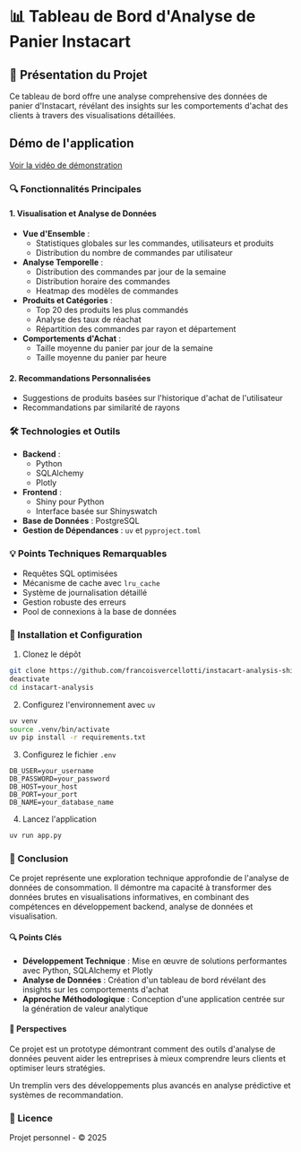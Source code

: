 # 📊 Tableau de Bord d'Analyse de Panier Instacart

## 🚀 Présentation du Projet

Ce tableau de bord offre une analyse comprehensive des données de panier d'Instacart, révélant des insights sur les comportements d'achat des clients à travers des visualisations détaillées.

## Démo de l'application

[Voir la vidéo de démonstration](assets/screecast_appli.mp4)

### 🔍 Fonctionnalités Principales

#### 1. Visualisation et Analyse de Données
- **Vue d'Ensemble** :
  - Statistiques globales sur les commandes, utilisateurs et produits
  - Distribution du nombre de commandes par utilisateur
- **Analyse Temporelle** :
  - Distribution des commandes par jour de la semaine
  - Distribution horaire des commandes
  - Heatmap des modèles de commandes
- **Produits et Catégories** :
  - Top 20 des produits les plus commandés
  - Analyse des taux de réachat
  - Répartition des commandes par rayon et département
- **Comportements d'Achat** :
  - Taille moyenne du panier par jour de la semaine
  - Taille moyenne du panier par heure

#### 2. Recommandations Personnalisées
- Suggestions de produits basées sur l'historique d'achat de l'utilisateur
- Recommandations par similarité de rayons

### 🛠 Technologies et Outils

- **Backend** :
  - Python
  - SQLAlchemy
  - Plotly
- **Frontend** :
  - Shiny pour Python
  - Interface basée sur Shinyswatch
- **Base de Données** : PostgreSQL
- **Gestion de Dépendances** : `uv` et `pyproject.toml`

### 💡 Points Techniques Remarquables

- Requêtes SQL optimisées
- Mécanisme de cache avec `lru_cache`
- Système de journalisation détaillé
- Gestion robuste des erreurs
- Pool de connexions à la base de données

### 🔧 Installation et Configuration

1. Clonez le dépôt
```bash
git clone https://github.com/francoisvercellotti/instacart-analysis-shiny.git
deactivate
cd instacart-analysis
```

2. Configurez l'environnement avec `uv`
```bash
uv venv
source .venv/bin/activate
uv pip install -r requirements.txt
```

3. Configurez le fichier `.env`
```
DB_USER=your_username
DB_PASSWORD=your_password
DB_HOST=your_host
DB_PORT=your_port
DB_NAME=your_database_name
```

4. Lancez l'application
```bash
uv run app.py
```


### 📝 Conclusion

Ce projet représente une exploration technique approfondie de l'analyse de données de consommation. Il démontre ma capacité à transformer des données brutes en visualisations informatives, en combinant des compétences en développement backend, analyse de données et visualisation.

#### 🔍 Points Clés

- **Développement Technique** : Mise en œuvre de solutions performantes avec Python, SQLAlchemy et Plotly
- **Analyse de Données** : Création d'un tableau de bord révélant des insights sur les comportements d'achat
- **Approche Méthodologique** : Conception d'une application centrée sur la génération de valeur analytique

#### 🚀 Perspectives

Ce projet est un prototype démontrant comment des outils d'analyse de données peuvent aider les entreprises à mieux comprendre leurs clients et optimiser leurs stratégies.

Un tremplin vers des développements plus avancés en analyse prédictive et systèmes de recommandation.

### 📜 Licence

Projet personnel - © 2025
```

